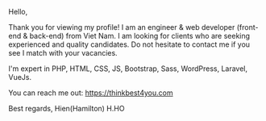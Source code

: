 Hello,

Thank you for viewing my profile! I am an engineer & web developer (front-end & back-end) from Viet Nam. I am looking for clients who are seeking experienced and quality candidates. Do not hesitate to contact me if you see I match with your vacancies.

I'm expert in PHP, HTML, CSS, JS, Bootstrap, Sass, WordPress, Laravel, VueJs.

You can reach me out: https://thinkbest4you.com

Best regards,
Hien(Hamilton) H.HO

